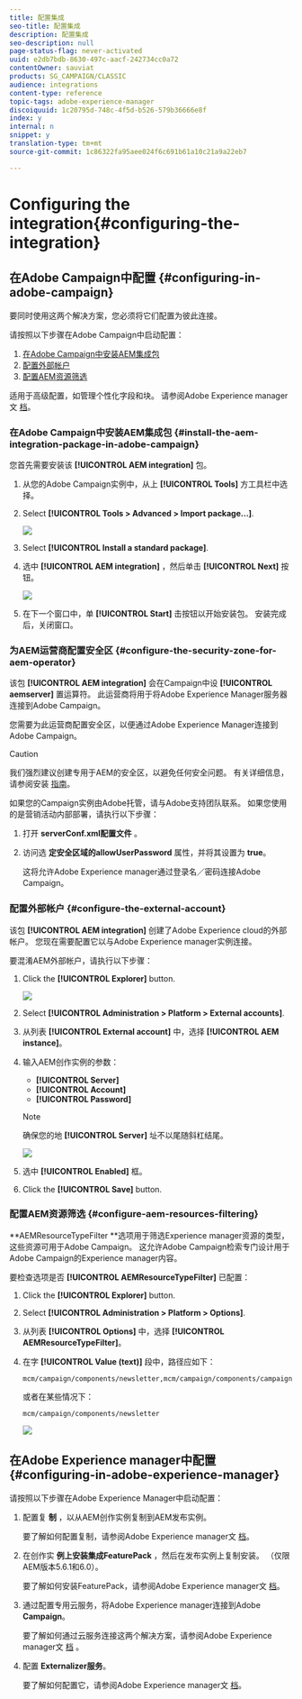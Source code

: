 ```yaml
---
title: 配置集成
seo-title: 配置集成
description: 配置集成
seo-description: null
page-status-flag: never-activated
uuid: e2db7bdb-8630-497c-aacf-242734cc0a72
contentOwner: sauviat
products: SG_CAMPAIGN/CLASSIC
audience: integrations
content-type: reference
topic-tags: adobe-experience-manager
discoiquuid: 1c20795d-748c-4f5d-b526-579b36666e8f
index: y
internal: n
snippet: y
translation-type: tm+mt
source-git-commit: 1c86322fa95aee024f6c691b61a10c21a9a22eb7

---
```



# Configuring the integration{#configuring-the-integration}

## 在Adobe Campaign中配置 {#configuring-in-adobe-campaign}

要同时使用这两个解决方案，您必须将它们配置为彼此连接。

请按照以下步骤在Adobe Campaign中启动配置：

1. [在Adobe Campaign中安装AEM集成包](#install-the-aem-integration-package-in-adobe-campaign)
1. [配置外部帐户](#configure-the-external-account)
1. [配置AEM资源筛选](#configure-aem-resources-filtering)

适用于高级配置，如管理个性化字段和块。 请参阅Adobe Experience manager文 [档](https://helpx.adobe.com/experience-manager/6-5/sites/administering/using/campaignonpremise.html)。

### 在Adobe Campaign中安装AEM集成包 {#install-the-aem-integration-package-in-adobe-campaign}

您首先需要安装该 **[!UICONTROL AEM integration]** 包。

1. 从您的Adobe Campaign实例中，从上 **[!UICONTROL Tools]** 方工具栏中选择。
1. Select **[!UICONTROL Tools > Advanced > Import package...]**.

   ![](assets/aem_config_1.png)

1. Select **[!UICONTROL Install a standard package]**.
1. 选中 **[!UICONTROL AEM integration]** ，然后单击 **[!UICONTROL Next]** 按钮。

   ![](assets/aem_config_2.png)

1. 在下一个窗口中，单 **[!UICONTROL Start]** 击按钮以开始安装包。 安装完成后，关闭窗口。

### 为AEM运营商配置安全区 {#configure-the-security-zone-for-aem-operator}

该包 **[!UICONTROL AEM integration]** 会在Campaign中设 **[!UICONTROL aemserver]** 置运算符。 此运营商将用于将Adobe Experience Manager服务器连接到Adobe Campaign。

您需要为此运营商配置安全区，以便通过Adobe Experience Manager连接到Adobe Campaign。

>[!CAUTION]
>
>我们强烈建议创建专用于AEM的安全区，以避免任何安全问题。 有关详细信息，请参阅安装 [指南](../../installation/using/configuring-campaign-server.md#defining-security-zones)。

如果您的Campaign实例由Adobe托管，请与Adobe支持团队联系。 如果您使用的是营销活动内部部署，请执行以下步骤：

1. 打开 **serverConf.xml配置文件** 。
1. 访问选 **定安全区域的allowUserPassword** 属性，并将其设置为 **true**。

   这将允许Adobe Experience manager通过登录名／密码连接Adobe Campaign。

### 配置外部帐户 {#configure-the-external-account}

该包 **[!UICONTROL AEM integration]** 创建了Adobe Experience cloud的外部帐户。 您现在需要配置它以与Adobe Experience manager实例连接。

要混淆AEM外部帐户，请执行以下步骤：

1. Click the **[!UICONTROL Explorer]** button.

   ![](assets/aem_config_3.png)

1. Select **[!UICONTROL Administration > Platform > External accounts]**.
1. 从列表 **[!UICONTROL External account]** 中，选择 **[!UICONTROL AEM instance]**。
1. 输入AEM创作实例的参数：

   * **[!UICONTROL Server]**
   * **[!UICONTROL Account]**
   * **[!UICONTROL Password]**
   >[!NOTE]
   >
   >确保您的地 **[!UICONTROL Server]** 址不以尾随斜杠结尾。

   ![](assets/aem_config_4.png)

1. 选中 **[!UICONTROL Enabled]** 框。
1. Click the **[!UICONTROL Save]** button.

### 配置AEM资源筛选 {#configure-aem-resources-filtering}

**AEMResourceTypeFilter **选项用于筛选Experience manager资源的类型，这些资源可用于Adobe Campaign。 这允许Adobe Campaign检索专门设计用于Adobe Campaign的Experience manager内容。

要检查选项是否 **[!UICONTROL AEMResourceTypeFilter]** 已配置：

1. Click the **[!UICONTROL Explorer]** button.
1. Select **[!UICONTROL Administration > Platform > Options]**.
1. 从列表 **[!UICONTROL Options]** 中，选择 **[!UICONTROL AEMResourceTypeFilter]**。
1. 在字 **[!UICONTROL Value (text)]** 段中，路径应如下：

   ```
   mcm/campaign/components/newsletter,mcm/campaign/components/campaign_newsletterpage,mcm/neolane/components/newsletter
   ```

   或者在某些情况下：

   ```
   mcm/campaign/components/newsletter
   ```

   ![](assets/aem_config_5.png)

## 在Adobe Experience manager中配置 {#configuring-in-adobe-experience-manager}

请按照以下步骤在Adobe Experience Manager中启动配置：

1. 配置复 **制** ，以从AEM创作实例复制到AEM发布实例。

   要了解如何配置复制，请参阅Adobe Experience manager文 [档](https://helpx.adobe.com/experience-manager/6-4/sites/deploying/using/replication.html)。

1. 在创作实 **例上安装集成FeaturePack** ，然后在发布实例上复制安装。 （仅限AEM版本5.6.1和6.0）。

   要了解如何安装FeaturePack，请参阅Adobe Experience manager文 [档](https://helpx.adobe.com/experience-manager/aem-previous-versions.html)。

1. 通过配置专用云服务，将Adobe Experience manager连接到Adobe **Campaign**。

   要了解如何通过云服务连接这两个解决方案，请参阅Adobe Experience manager文 [档](https://helpx.adobe.com/experience-manager/6-4/sites/administering/using/campaignonpremise.html#ConfiguringAdobeExperienceManager) 。

1. 配置 **Externalizer服务**。

   要了解如何配置它，请参阅Adobe Experience manager文 [档](https://helpx.adobe.com/experience-manager/6-4/sites/developing/using/externalizer.html)。

